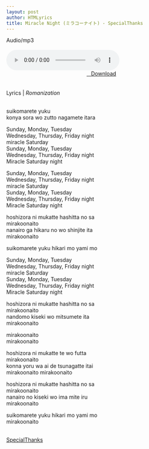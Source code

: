 ```yaml
---
layout: post
author: HTMLyrics
title: Miracle Night (ミラコーナイト) - SpecialThanks
---
```


<div class="htl">Audio/mp3</div><br />

<audio class='js-player' style="--plyr-color-main: #212121;" controls>
<source src="https://drive.google.com/uc?authuser=0&id=1vkiAmAnmJLc13Pf-ZLcMN-yHL8nNmwyR&export=download" type="audio/mp3">
</audio><br />

<center>
<a href="/download/miraclenight-specialthanks" class="hbt"><i class="fa fa-chevron-down" aria-hidden="true"></i>&nbsp; &nbsp;Download</a>
</center><br />
<br />

<div class="htl">Lyrics | <i>Romanization</i></div><br />

suikomarete yuku<br />
konya sora wo zutto nagamete itara<br />

Sunday, Monday, Tuesday<br />
Wednesday, Thursday, Friday night<br />
miracle Saturday<br />
Sunday, Monday, Tuesday<br />
Wednesday, Thursday, Friday night<br />
Miracle Saturday night<br />

Sunday, Monday, Tuesday<br />
Wednesday, Thursday, Friday night<br />
miracle Saturday<br />
Sunday, Monday, Tuesday<br />
Wednesday, Thursday, Friday night<br />
Miracle Saturday night<br />

hoshizora ni mukatte hashitta no sa<br />
mirakoonaito<br />
nanairo ga hikaru no wo shinjite ita<br />
mirakoonaito<br />

suikomarete yuku hikari mo yami mo<br />

Sunday, Monday, Tuesday<br />
Wednesday, Thursday, Friday night<br />
miracle Saturday<br />
Sunday, Monday, Tuesday<br />
Wednesday, Thursday, Friday night<br />
Miracle Saturday night<br />

hoshizora ni mukatte hashitta no sa<br />
mirakoonaito<br />
nandomo kiseki wo mitsumete ita<br />
mirakoonaito<br />

mirakoonaito<br />
mirakoonaito<br />

hoshizora ni mukatte te wo futta<br />
mirakoonaito<br />
konna yoru wa ai de tsunagatte itai<br />
mirakoonaito mirakoonaito<br />

hoshizora ni mukatte hashitta no sa<br />
mirakoonaito<br />
nanairo no kiseki wo ima mite iru<br />
mirakoonaito<br />

suikomarete yuku hikari mo yami mo<br />
mirakoonaito<br />
<br />

<i class="fa fa-hashtag" aria-hidden="true"></i>
<a href="/artist/specialthanks">SpecialThanks</a>
